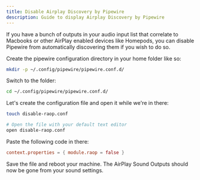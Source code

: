 ```yaml
---
title: Disable Airplay Discovery by Pipewire
description: Guide to display Airplay Discovery by Pipewire
---
```


If you have a bunch of outputs in your audio input list that correlate to Macbooks or other AirPlay enabled devices like Homepods, you can disable Pipewire from automatically discovering them if you wish to do so.

Create the pipewire configuration directory in your home folder like so:

```bash
mkdir -p ~/.config/pipewire/pipewire.conf.d/
```

Switch to the folder:

```bash
cd ~/.config/pipewire/pipewire.conf.d/
```

Let's create the configuration file and open it while we're in there:

```bash
touch disable-raop.conf

# Open the file with your default text editor
open disable-raop.conf
```

Paste the following code in there:

```conf
context.properties = { module.raop = false }
```

Save the file and reboot your machine. The AirPlay Sound Outputs should now be gone from your sound settings.
